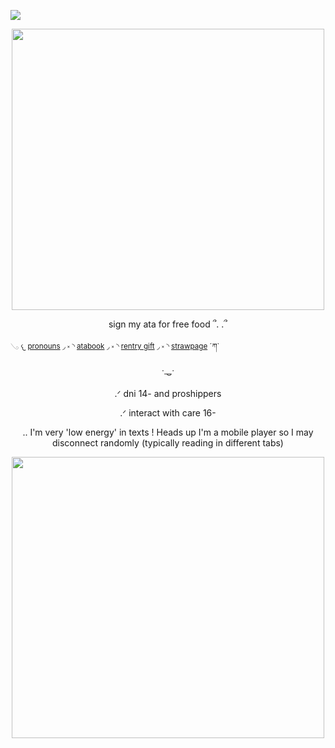![](https://komarev.com/ghpvc/?username=eggisyum&color=blue&style=plastic&label=genjutsu'd)
<p align="center"> <img width="500" height="450" src="https://github.com/user-attachments/assets/3778ca50-f14b-45e2-9471-e6c4ee56ed3e">
<p align="center"> sign my ata for free food ՞. .՞
 
 <sub>     𓂅   𐔌  [pronouns](https://en.pronouns.page/@eggisyum)  ◞  ༝  ◝  [atabook](https://egg.atabook.org/)  ◞  ༝ ◝  [rentry gift](https://rentry.co/kakashiism)  ◞  ༝ ◝  [strawpage](https://eggisyum.straw.page)  ´ཀ` <sub/> 

<p align="center"> ˙𐃷˙
<p align="center"> .ᐟ dni 14- and proshippers 
 <p align="center"> .ᐟ interact with care 16- 
<p align="center"> .. I'm very 'low energy' in texts ! Heads up I'm a mobile player so I may disconnect randomly (typically reading in different tabs)

<p align="center"> <img width="500" height="450" src="https://github.com/user-attachments/assets/433c34f6-f769-4baa-94fa-1529e7b4c58f"><img width="1225" " 
